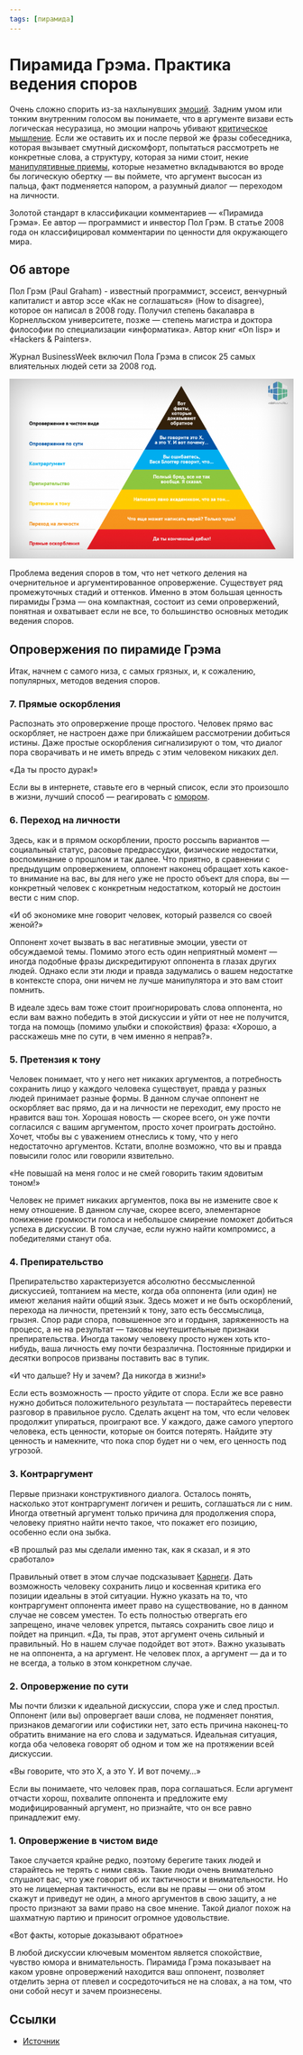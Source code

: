 ```yaml
---
tags: [пирамида]
---
```

# Пирамида Грэма. Практика ведения споров

Очень сложно спорить из-за нахлынувших [эмоций](https://4brain.ru/akterskoe-masterstvo/emotions.php). Задним умом или тонким внутренним голосом вы понимаете, что в аргументе визави есть логическая несуразица, но эмоции напрочь убивают [критическое мышление](https://4brain.ru/blog/%D1%80%D0%B0%D0%B7%D0%B2%D0%B8%D1%82%D0%B8%D0%B5-%D0%BA%D1%80%D0%B8%D1%82%D0%B8%D1%87%D0%B5%D1%81%D0%BA%D0%BE%D0%B3%D0%BE-%D0%BC%D1%8B%D1%88%D0%BB%D0%B5%D0%BD%D0%B8%D1%8F/). Если же оставить их и после первой же фразы собеседника, которая вызывает смутный дискомфорт, попытаться рассмотреть не конкретные слова, а структуру, которая за ними стоит, некие [манипулятивные приемы](https://4brain.ru/blog/%D0%BF%D1%80%D0%B8%D1%91%D0%BC-%D0%BD%D0%BE%D0%B3%D0%B0-%D0%B2-%D0%B4%D0%B2%D0%B5%D1%80%D0%B8/), которые незаметно вкладываются во вроде бы логическую обертку — вы поймете, что аргумент высосан из пальца, факт подменяется напором, а разумный диалог — переходом на личности.

Золотой стандарт в классификации комментариев — «Пирамида Грэма». Ее автор — программист и инвестор Пол Грэм. В статье 2008 года он классифицировал комментарии по ценности для окружающего мира.

## Об авторе

Пол Грэм (Paul Graham) - известный программист, эссеист, венчурный капиталист и автор эссе «Как не соглашаться» (How to disagree), которое он написал в 2008 году. Получил степень бакалавра в Корнелльском университете, позже — степень магистра и доктора философии по специализации «информатика». Автор книг «On lisp» и «Hackers & Painters».

Журнал BusinessWeek включил Пола Грэма в список 25 самых влиятельных людей сети за 2008 год.

![ведение споров](../assets/пирамида_грэма.png)

Проблема ведения споров в том, что нет четкого деления на очернительное и аргументированное опровержение. Существует ряд промежуточных стадий и оттенков. Именно в этом большая ценность пирамиды Грэма — она компактная, состоит из семи опровержений, понятная и охватывает если не все, то большинство основных методик ведения споров.

## Опровержения по пирамиде Грэма

Итак, начнем с самого низа, с самых грязных, и, к сожалению, популярных, методов ведения споров.

### 7. Прямые оскорбления

Распознать это опровержение проще простого. Человек прямо вас оскорбляет, не настроен даже при ближайшем рассмотрении добиться истины. Даже простые оскорбления сигнализируют о том, что диалог пора сворачивать и не иметь впредь с этим человеком никаких дел.

«Да ты просто дурак!»

Если вы в интернете, ставьте его в черный список, если это произошло в жизни, лучший способ — реагировать с [юмором](https://4brain.ru/blog/%D0%BA%D0%B0%D0%BA-%D1%80%D0%B0%D0%B7%D0%B2%D0%B8%D1%82%D1%8C-%D1%87%D1%83%D0%B2%D1%81%D1%82%D0%B2%D0%BE-%D1%8E%D0%BC%D0%BE%D1%80%D0%B0/).

### 6. Переход на личности

Здесь, как и в прямом оскорблении, просто россыпь вариантов — социальный статус, расовые предрассудки, физические недостатки, воспоминание о прошлом и так далее. Что приятно, в сравнении с предыдущим опровержением, оппонент наконец обращает хоть какое-то внимание на вас, вы для него уже не просто объект для спора, вы — конкретный человек с конкретным недостатком, который не достоин вести с ним спор.

«И об экономике мне говорит человек, который развелся со своей женой?»

Оппонент хочет вызвать в вас негативные эмоции, увести от обсуждаемой темы. Помимо этого есть один неприятный момент — иногда подобные фразы дискредитируют оппонента в глазах других людей. Однако если эти люди и правда задумались о вашем недостатке в контексте спора, они ничем не лучше манипулятора и это вам стоит помнить.

В идеале здесь вам тоже стоит проигнорировать слова оппонента, но если вам важно победить в этой дискуссии и уйти от нее не получится, тогда на помощь (помимо улыбки и спокойствия) фраза: «Хорошо, а расскажешь мне по сути, в чем именно я неправ?».

### 5. Претензия к тону

Человек понимает, что у него нет никаких аргументов, а потребность сохранить лицо у каждого человека существует, правда у разных людей принимает разные формы. В данном случае оппонент не оскорбляет вас прямо, да и на личности не переходит, ему просто не нравится ваш тон. Хорошая новость — скорее всего, он уже почти согласился с вашим аргументом, просто хочет проиграть достойно. Хочет, чтобы вы с уважением отнеслись к тому, что у него недостаточно аргументов. Кстати, вполне возможно, что вы и правда повысили голос или говорили язвительно.

«Не повышай на меня голос и не смей говорить таким ядовитым тоном!»

Человек не примет никаких аргументов, пока вы не измените свое к нему отношение. В данном случае, скорее всего, элементарное понижение громкости голоса и небольшое смирение поможет добиться успеха в дискуссии. В том случае, если нужно найти компромисс, а победителями станут оба.

### 4. Препирательство

Препирательство характеризуется абсолютно бессмысленной дискуссией, топтанием на месте, когда оба оппонента (или один) не имеют желания найти общий язык. Здесь может и не быть оскорблений, перехода на личности, претензий к тону, зато есть бессмыслица, грызня. Спор ради спора, повышенное эго и гордыня, заряженность на процесс, а не на результат — таковы неутешительные признаки препирательства. Иногда такому человеку просто нужен хоть кто-нибудь, ваша личность ему почти безразлична. Постоянные придирки и десятки вопросов призваны поставить вас в тупик.

«И что дальше? Ну и зачем? Да никогда в жизни!»

Если есть возможность — просто уйдите от спора. Если же все равно нужно добиться положительного результата — постарайтесь перевести разговор в правильное русло. Сделать акцент на том, что если человек продолжит упираться, проиграют все. У каждого, даже самого упертого человека, есть ценности, которые он боится потерять. Найдите эту ценность и намекните, что пока спор будет ни о чем, его ценность под угрозой.

### 3. Контраргумент

Первые признаки конструктивного диалога. Осталось понять, насколько этот контраргумент логичен и решить, соглашаться ли с ним. Иногда ответный аргумент только причина для продолжения спора, человеку приятно найти нечто такое, что покажет его позицию, особенно если она зыбка.

«В прошлый раз мы сделали именно так, как я сказал, и я это сработало»

Правильный ответ в этом случае подсказывает [Карнеги](https://4brain.ru/blog/%D0%B4%D0%B5%D0%B9%D0%BB-%D0%BA%D0%B0%D1%80%D0%BD%D0%B5%D0%B3%D0%B8-%D0%BA%D0%B0%D0%BA-%D0%BF%D1%80%D0%B8%D0%BE%D0%B1%D1%80%D0%B5%D1%82%D0%B0%D1%82%D1%8C-%D0%B4%D1%80%D1%83%D0%B7%D0%B5%D0%B9/). Дать возможность человеку сохранить лицо и косвенная критика его позиции идеальны в этой ситуации. Нужно указать на то, что контраргумент оппонента имеет право на существование, но в данном случае не совсем уместен. То есть полностью отвергать его запрещено, иначе человек упрется, пытаясь сохранить свое лицо и пойдет на принцип. «Да, ты прав, этот аргумент очень сильный и правильный. Но в нашем случае подойдет вот этот». Важно указывать не на оппонента, а на аргумент. Не человек плох, а аргумент — да и то не всегда, а только в этом конкретном случае.

### 2. Опровержение по сути

Мы почти близки к идеальной дискуссии, спора уже и след простыл. Оппонент (или вы) опровергает ваши слова, не подменяет понятия, признаков демагогии или софистики нет, зато есть причина наконец-то обратить внимание на его слова и задуматься. Идеальная ситуация, когда оба человека говорят об одном и том же на протяжении всей дискуссии.

«Вы говорите, что это X, а это Y. И вот почему…»

Если вы понимаете, что человек прав, пора соглашаться. Если аргумент отчасти хорош, похвалите оппонента и предложите ему модифицированный аргумент, но признайте, что он все равно принадлежит ему.

### 1. Опровержение в чистом виде

Такое случается крайне редко, поэтому берегите таких людей и старайтесь не терять с ними связь. Такие люди очень внимательно слушают вас, что уже говорит об их тактичности и внимательности. Но это не лицемерная тактичность, если вы не правы — они об этом скажут и приведут не один, а много аргументов в свою защиту, а не просто признают за вами право на свое мнение. Такой диалог похож на шахматную партию и приносит огромное удовольствие.

«Вот факты, которые доказывают обратное»

В любой дискуссии ключевым моментом является спокойствие, чувство юмора и внимательность. Пирамида Грэма показывает на каком уровне опровержений находится ваш оппонент, позволяет отделить зерна от плевел и сосредоточиться не на словах, а на том, что они собой несут и зачем произнесены.

## Ссылки

* [Источник](http://xn--b1acuoifv.xn--p1ai/2016/11/14/%d0%bf%d0%b8%d1%80%d0%b0%d0%bc%d0%b8%d0%b4%d0%b0-%d0%b3%d1%80%d1%8d%d0%bc%d0%b0-%d0%bf%d1%80%d0%b0%d0%ba%d1%82%d0%b8%d0%ba%d0%b0-%d0%b2%d0%b5%d0%b4%d0%b5%d0%bd%d0%b8%d1%8f-%d1%81%d0%bf%d0%be%d1%80/)

